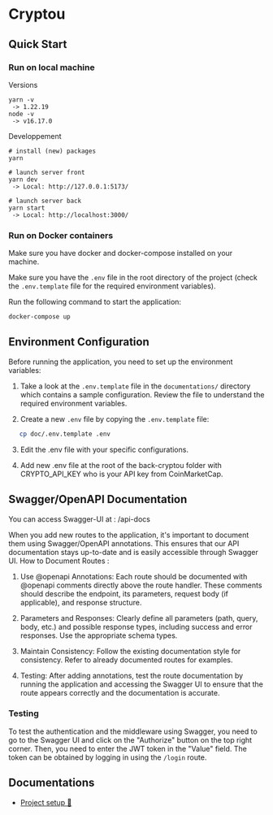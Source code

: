 # Cryptou

## Quick Start

### Run on local machine
Versions

```
yarn -v
 -> 1.22.19
node -v
 -> v16.17.0
```

Developpement

```
# install (new) packages
yarn

# launch server front
yarn dev
 -> Local: http://127.0.0.1:5173/

# launch server back
yarn start
 -> Local: http://localhost:3000/
```

### Run on Docker containers

Make sure you have docker and docker-compose installed on your machine.

Make sure you have the `.env` file in the root directory of the project (check the `.env.template` file for the required environment variables).

Run the following command to start the application:

```bash
docker-compose up
```

## Environment Configuration

Before running the application, you need to set up the environment variables:

1. Take a look at the `.env.template` file in the `documentations/` directory which contains a sample configuration. Review the file to understand the required environment variables.

2. Create a new `.env` file by copying the `.env.template` file:

```bash
   cp doc/.env.template .env
```

3. Edit the .env file with your specific configurations.

4. Add new .env file at the root of the back-cryptou folder with CRYPTO_API_KEY who is your API key from CoinMarketCap.

## Swagger/OpenAPI Documentation

You can access Swagger-UI at : <YOUR-BASE-API-URL>/api-docs

When you add new routes to the application, it's important to document them using Swagger/OpenAPI annotations. This ensures that our API documentation stays up-to-date and is easily accessible through Swagger UI.
How to Document Routes :

1. Use @openapi Annotations: Each route should be documented with @openapi comments directly above the route handler. These comments should describe the endpoint, its parameters, request body (if applicable), and response structure.

2. Parameters and Responses: Clearly define all parameters (path, query, body, etc.) and possible response types, including success and error responses. Use the appropriate schema types.

3. Maintain Consistency: Follow the existing documentation style for consistency. Refer to already documented routes for examples.

4. Testing: After adding annotations, test the route documentation by running the application and accessing the Swagger UI to ensure that the route appears correctly and the documentation is accurate.

### Testing

To test the authentication and the middleware using Swagger, you need to go to the Swagger UI and click on the "Authorize" button on the top right corner. Then, you need to enter the JWT token in the "Value" field. The token can be obtained by logging in using the `/login` route.


## Documentations

- [Project setup 🔗](./documentation/setup.md)
